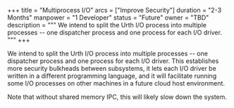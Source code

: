 +++
title = "Multiprocess I/O"
arcs = ["Improve Security"]
duration = "2-3 Months"
manpower = "1 Developer"
status = "Future"
owner = "TBD"
description = """
We intend to split the Urth I/O process into multiple processes -- one dispatcher process and one process for each I/O driver.
"""
+++

We intend to split the Urth I/O process into multiple processes -- one dispatcher process and one process for each I/O driver.  This establishes more security bulkheads between subsystems, it lets each I/O driver be written in a different programming language, and it will facilitate running some I/O processes on other machines in a future cloud host environment.

Note that without shared memory IPC, this will likely slow down the system.
